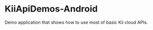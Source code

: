 KiiApiDemos-Android
===================
Demo application that shows how to use most of basic Kii cloud APIs.
